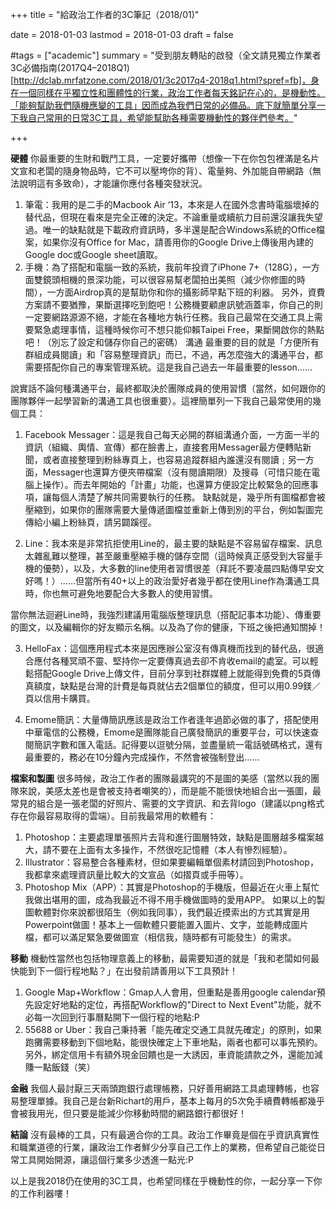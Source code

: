 +++
title = "給政治工作者的3C筆記（2018/01)"

date = 2018-01-03
lastmod = 2018-01-03
draft = false

#tags = ["academic"]
summary = "受到朋友轉貼的啟發（全文請見獨立作業者3C必備指南(2017Q4–2018Q1)[http://dclab.mrfatzone.com/2018/01/3c2017q4-2018q1.html?spref=fb]，身在一個同樣在乎獨立性和團體性的行業，政治工作者每天銘記在心的，是機動性。「能夠幫助我們隨機應變的工具」因而成為我們日常的必備品。底下就簡單分享一下我自己常用的日常3C工具，希望能幫助各種需要機動性的夥伴們參考。"

+++

**硬體**
你最重要的生財和戰鬥工具，一定要好攜帶（想像一下在你包包裡滿是名片文宣和老闆的隨身物品時，它不可以壓垮你的背）、電量夠、外加能自帶網路（無法說明這有多致命），才能讓你應付各種突發狀況。

1. 筆電：我用的是二手的Macbook Air ‘13，本來是人在國外念書時電腦壞掉的替代品，但現在看來是完全正確的決定。不論重量或續航力目前還沒讓我失望過。唯一的缺點就是下載政府資訊時，多半還是配合Windows系統的Office檔案，如果你沒有Office for Mac，請善用你的Google Drive上傳後用內建的Google doc或Google sheet讀取。
2. 手機：為了搭配和電腦一致的系統，我前年投資了iPhone 7+（128G），一方面雙鏡頭相機的景深功能，可以很容易幫老闆拍出美照（減少你修圖的時間），一方面Airdrop真的是幫助你和你的攝影師早點下班的利器。
另外，資費方案請不要猶豫，果斷選擇吃到飽吧！公務機要顧慮訊號涵蓋率，你自己的則一定要網路源源不絕，才能在各種地方執行任務。我自己最常在交通工具上需要緊急處理事情，這種時候你可不想只能仰賴Taipei Free，果斷開啟你的熱點吧！（別忘了設定和儲存你自己的密碼）
溝通
最重要的目的就是「方便所有群組成員閱讀」和「容易整理資訊」而已，不過，再怎麼強大的溝通平台，都需要搭配你自己的專案管理系統。這是我自己過去一年最重要的lesson……

說實話不論何種溝通平台，最終都取決於團隊成員的使用習慣（當然，如何跟你的團隊夥伴一起學習新的溝通工具也很重要）。這裡簡單列一下我自己最常使用的幾個工具：

1. Facebook Messager：這是我自己每天必開的群組溝通介面，一方面一半的資訊（組織、輿情、宣傳）都在臉書上，直接套用Messager最方便轉貼新聞，或者直接整理到粉絲專頁上，也容易追蹤群組內誰還沒有閱讀﹔另一方面，Messager也還算方便夾帶檔案（沒有閱讀期限）及搜尋（可惜只能在電腦上操作）。而去年開始的「計畫」功能，也還算方便設定比較緊急的回應事項，讓每個人清楚了解共同需要執行的任務。
缺點就是，幾乎所有圖檔都會被壓縮到，如果你的團隊需要大量傳遞圖檔並重新上傳到別的平台，例如製圖完傳給小編上粉絲頁，請另闢蹊徑。

2. Line：我本來是非常抗拒使用Line的，最主要的缺點是不容易留存檔案、訊息太雜亂難以整理，甚至嚴重壓縮手機的儲存空間（這時候真正感受到大容量手機的優勢），以及，大多數的line使用者習慣很差（拜託不要凌晨四點傳早安文好嗎！）......但當所有40+以上的政治愛好者幾乎都在使用Line作為溝通工具時，你也無可避免地要配合大多數人的使用習慣。

當你無法迴避Line時，我強烈建議用電腦版整理訊息（搭配記事本功能）、傳重要的圖文，以及編輯你的好友顯示名稱。以及為了你的健康，下班之後把通知關掉！

3. HelloFax：這個應用程式本來是因應辦公室沒有傳真機而找到的替代品，很適合應付各種冥頑不靈、堅持你一定要傳真過去卻不肯收email的處室。可以輕鬆搭配Google Drive上傳文件，目前分享到社群媒體上就能得到免費的5頁傳真額度，缺點是台灣的計費是每頁就佔去2個單位的額度，但可以用0.99鎂／頁以信用卡購買。

4. Emome簡訊：大量傳簡訊應該是政治工作者逢年過節必做的事了，搭配使用中華電信的公務機，Emome是團隊能自己廣發簡訊的重要平台，可以快速查閱簡訊字數和匯入電話。記得要以逗號分隔，並盡量統一電話號碼格式，還有最重要的，務必在10分鐘內完成操作，不然會被強制登出……

**檔案和製圖**
很多時候，政治工作者的團隊最講究的不是圖的美感（當然以我的團隊來說，美感太差也是會被支持者嘲笑的），而是能不能很快地組合出一張圖，最常見的組合是一張老闆的好照片、需要的文字資訊、和去背logo（建議以png格式存在你最容易取得的雲端）。目前我最常用的軟體有：

1. Photoshop：主要處理單張照片去背和進行圖層特效，缺點是圖層越多檔案越大，請不要在上面有太多操作，不然很吃記憶體（本人有慘烈經驗）。
2. Illustrator：容易整合各種素材，但如果要編輯單個素材請回到Photoshop，我都拿來處理資訊量比較大的文宣品（如摺頁或手冊等）。
3. Photoshop Mix（APP）：其實是Photoshop的手機版，但最近在火車上幫忙我做出堪用的圖，成為我最近不得不用手機做圖時的愛用APP。
如果以上的製圖軟體對你來說都很陌生（例如我同事），我們最近摸索出的方式其實是用Powerpoint做圖！基本上一個軟體只要能置入圖片、文字，並能轉成圖片檔，都可以滿足緊急要做圖宣（相信我，隨時都有可能發生）的需求。

**移動**
機動性當然也包括物理意義上的移動，最需要知道的就是「我和老闆如何最快能到下一個行程地點？」在出發前請善用以下工具預計！

1. Google Map+Workflow：Gmap人人會用，但重點是善用google calendar預先設定好地點的定位，再搭配Workflow的"Direct to Next Event"功能，就不必每一次回到行事曆點開下一個行程的地點:P
2. 55688 or Uber：我自己秉持著「能先確定交通工具就先確定」的原則，如果跑攤需要移動到下個地點，能很快確定上下車地點，兩者也都可以事先預約。另外，綁定信用卡有額外現金回饋也是一大誘因，車資能請款之外，還能加減賺一點飯錢（笑）

**金融**
我個人最討厭三天兩頭跑銀行處理帳務，只好善用網路工具處理轉帳，也容易整理單據。我自己是台新Richart的用戶，基本上每月的5次免手續費轉帳都幾乎會被我用光，但只要是能減少你移動時間的網路銀行都很好！

**結論**
沒有最棒的工具，只有最適合你的工具。政治工作畢竟是個在乎資訊真實性和職業道德的行業，讓政治工作者鮮少分享自己工作上的業務，但希望自己能從日常工具開始開源，讓這個行業多少透進一點光:P

以上是我2018仍在使用的3C工具，也希望同樣在乎機動性的你，一起分享一下你的工作利器嘍！
